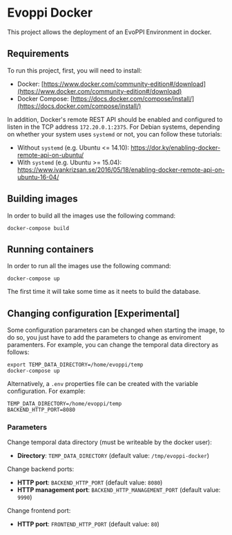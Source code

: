 # Evoppi Docker

This project allows the deployment of an EvoPPI Environment in docker.

## Requirements

To run this project, first, you will need to install:
* Docker: [https://www.docker.com/community-edition#/download](https://www.docker.com/community-edition#/download)
* Docker Compose: [https://docs.docker.com/compose/install/](https://docs.docker.com/compose/install/)

In addition, Docker's remote REST API should be enabled and configured to listen in the TCP address `172.20.0.1:2375`. For Debian systems, depending on whether your system uses `systemd` or not, you can follow these tutorials:

  * Without `systemd` (e.g. Ubuntu <= 14.10): https://dor.ky/enabling-docker-remote-api-on-ubuntu/
  * With `systemd` (e.g. Ubuntu >= 15.04): https://www.ivankrizsan.se/2016/05/18/enabling-docker-remote-api-on-ubuntu-16-04/

## Building images

In order to build all the images use the following command:

```docker
docker-compose build
```

## Running containers

In order to run all the images use the following command:

```docker
docker-compose up
```

The first time it will take some time as it neets to build the database.

## Changing configuration [Experimental]

Some configuration parameters can be changed when starting the image, to do so, you just have to add the parameters to change as enviroment paramenters. For example, you can change the temporal data directory as follows:

```
export TEMP_DATA_DIRECTORY=/home/evoppi/temp
docker-compose up
```

Alternatively, a `.env` properties file can be created with the variable configuration. For example:
```
TEMP_DATA_DIRECTORY=/home/evoppi/temp
BACKEND_HTTP_PORT=8080
```

### Parameters
Change temporal data directory (must be writeable by the docker user):

  * **Directory**: `TEMP_DATA_DIRECTORY` (default value: `/tmp/evoppi-docker`)

Change backend ports:

  * **HTTP port**: `BACKEND_HTTP_PORT` (default value: `8080`)
  * **HTTP management port**: `BACKEND_HTTP_MANAGEMENT_PORT` (default value: `9990`)

Change frontend port:

  * **HTTP port**: `FRONTEND_HTTP_PORT` (default value: `80`)
